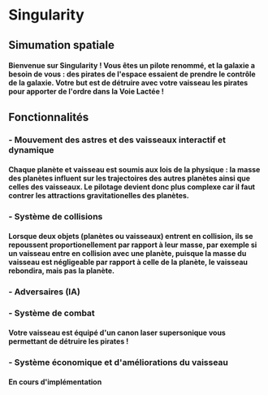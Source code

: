# Singularity
## Simumation spatiale
#### Bienvenue sur Singularity ! Vous êtes un pilote renommé, et la galaxie a besoin de vous : des pirates de l'espace essaient de prendre le contrôle de la galaxie. Votre but est de détruire avec votre vaisseau les pirates pour apporter de l'ordre dans la Voie Lactée !

## Fonctionnalités
### - Mouvement des astres et des vaisseaux interactif et dynamique 
#### Chaque planète et vaisseau est soumis aux lois de la physique : la masse des planètes influent sur les trajectoires des autres planètes ainsi que celles des vaisseaux. Le pilotage devient donc plus complexe car il faut contrer les attractions gravitationelles des planètes.

### - Système de collisions
#### Lorsque deux objets (planètes ou vaisseaux) entrent en collision, ils se repoussent proportionellement par rapport à leur masse, par exemple si un vaisseau entre en collision avec une planète, puisque la masse du vaisseau est négligeable par rapport à celle de la planète, le vaisseau rebondira, mais pas la planète.

### - Adversaires (IA)

### - Système de combat
#### Votre vaisseau est équipé d'un canon laser supersonique vous permettant de détruire les pirates !

### - Système économique et d'améliorations du vaisseau
#### En cours d'implémentation
